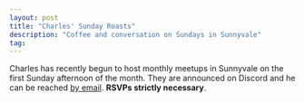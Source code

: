 ```yaml
---
layout: post
title: "Charles' Sunday Roasts"
description: "Coffee and conversation on Sundays in Sunnyvale"
tag: 
---
```


Charles has recently begun to host monthly meetups in Sunnyvale on the first Sunday afternoon of the
month. They are announced on Discord and he can be reached [by email](mailto:cxs6174@gmail.com).
**RSVPs strictly necessary**.
